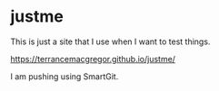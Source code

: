 # justme
This is just a site that I use when I want to test things.

[
](https://terrancemacgregor.github.io/justme/)https://terrancemacgregor.github.io/justme/

I am pushing using SmartGit.